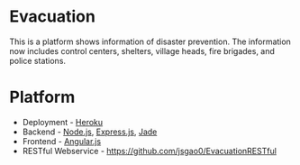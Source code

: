 # Evacuation
This is a platform shows information of disaster prevention. The information now includes control centers, shelters, village heads, fire brigades, and police stations.

# Platform
- Deployment - [Heroku](https://dashboard.heroku.com)
- Backend - [Node.js](https://nodejs.org/en/), [Express.js](http://expressjs.com/), [Jade](http://jade-lang.com/)
- Frontend - [Angular.js](https://angularjs.org/)
- RESTful Webservice - https://github.com/jsgao0/EvacuationRESTful
